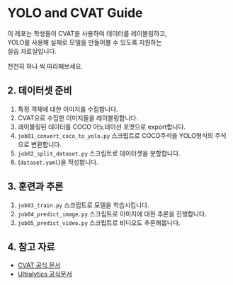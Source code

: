 # YOLO and CVAT Guide

이 레포는 학생들이 CVAT을 사용하여 데이터를 레이블링하고,  
YOLO를 사용해 실제로 모델을 만들어볼 수 있도록 지원하는  
실습 자료실입니다.


천천히 하나 씩 따라해보세요.

## 2. 데이터셋 준비

1. 특정 객체에 대한 이미지를 수집합니다.
2. CVAT으로 수집한 이미지들을 레이블링합니다.
3. 레이블링된 데이터를 COCO 어노테이션 포맷으로 export합니다.
4. `job01_convert_coco_to_yolo.py` 스크립트로 COCO주석을 YOLO형식의 주석으로 변환합니다.
5. `job02_split_dataset.py` 스크립트로 데이터셋을 분할합니다.
6. (`dataset.yaml`)을 작성합니다.

## 3. 훈련과 추론

1. `job03_train.py` 스크립트로 모델을 학습시킵니다.
2. `job04_predict_image.py` 스크립트로 이미지에 대한 추론을 진행합니다.
3. `job05_predict_video.py` 스크립트로 비디오도 추론해봅니다.

## 4. 참고 자료

- [CVAT 공식 문서](https://cvat.org/documentation)
- [Ultralytics 공식문서](https://docs.ultralytics.com/)

